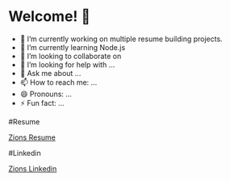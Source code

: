 # Welcome! 👋

- 🔭 I’m currently working on multiple resume building projects.
- 🌱 I’m currently learning Node.js
- 👯 I’m looking to collaborate on 
- 🤔 I’m looking for help with ...
- 💬 Ask me about ...
- 📫 How to reach me: ...
- 😄 Pronouns: ...
- ⚡ Fun fact: ...

#Resume 

[Zions Resume](https://docs.google.com/document/d/18HWJoeuPAth7L7n6pQNYusYYDDmsfoWUIKeQCEBBQaU/edit)

#Linkedin 

[Zions Linkedin](https://www.linkedin.com/in/zion-flores-684354214/)